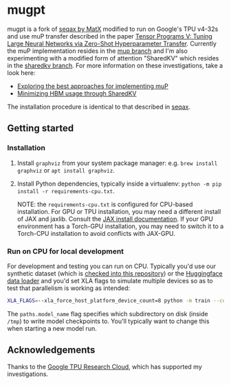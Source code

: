 # mugpt

mugpt is a fork of [seqax by MatX](https://github.com/MatX-inc/seqax) modified to run on Google's TPU v4-32s and use muP transfer described in the paper [Tensor Programs V: Tuning Large Neural Networks via Zero-Shot Hyperparameter Transfer](https://arxiv.org/pdf/2203.03466). Currently the muP implementation resides in the [mup branch](https://github.com/clankur/mugpt/tree/mup) and I'm also experimenting with a modified form of attention "SharedKV" which resides in the [sharedkv branch](https://github.com/clankur/mugpt/tree/shared_kv). For more information on these investigations, take a look here:

- [Exploring the best approaches for implementing muP](./mup.md)
- [Minimizing HBM usage through SharedKV](./sharedkv.md)

The installation procedure is identical to that described in [seqax](https://github.com/MatX-inc/seqax).

## Getting started

### Installation

1. Install `graphviz` from your system package manager: e.g. `brew install graphviz` or `apt install graphviz`.
2. Install Python dependencies, typically inside a virtualenv: `python -m pip install -r requirements-cpu.txt`.

   NOTE: the `requirements-cpu.txt` is configured for CPU-based installation. For GPU or TPU installation, you may need a different install of JAX and jaxlib. Consult the [JAX install documentation](https://jax.readthedocs.io/en/latest/installation.html). If your GPU environment has a Torch-GPU installation, you may need to switch it to a Torch-CPU installation to avoid conflicts with JAX-GPU.

### Run on CPU for local development

For development and testing you can run on CPU. Typically you'd use our synthetic dataset (which is [checked into this repository](/synthetic_dataset.zarr)) or the [Huggingface data loader](#data-loaders) and you'd set XLA flags to simulate multiple devices so as to test that parallelism is working as intended:

```bash
XLA_FLAGS=--xla_force_host_platform_device_count=8 python -m train --config-name=local_test_synthetic +paths.model_name=synthetic_000
```

The `paths.model_name` flag specifies which subdirectory on disk (inside `/tmp`) to write model checkpoints to. You'll typically want to change this when starting a new model run.

## Acknowledgements

Thanks to the [Google TPU Research Cloud](https://sites.research.google/trc/about/), which has supported my investigations.
